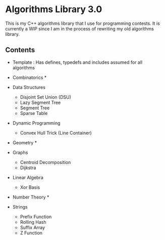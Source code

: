 # Algorithms Library 3.0

This is my C++ algorithms library that I use for programming contests. It is currently a WIP since I am in the process of rewriting my old algorithms library. 

## Contents

* Template : Has defines, typedefs and includes assumed for all algorithms

* Combinatorics
    * 
* Data Structures
    * Disjoint Set Union (DSU)
    * Lazy Segment Tree
    * Segment Tree
    * Sparse Table
* Dynamic Programming
    * Convex Hull Trick (Line Container)
* Geometry
    *
* Graphs
    * Centroid Decomposition
    * Dijkstra
* Linear Algebra
    * Xor Basis
* Number Theory
    * 
* Strings
    * Prefix Function
    * Rolling Hash
    * Suffix Array
    * Z Function

